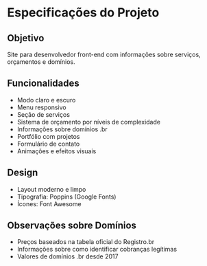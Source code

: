 # Especificações do Projeto

## Objetivo
Site para desenvolvedor front-end com informações sobre serviços, orçamentos e domínios.

## Funcionalidades
- Modo claro e escuro
- Menu responsivo
- Seção de serviços
- Sistema de orçamento por níveis de complexidade
- Informações sobre domínios .br
- Portfólio com projetos
- Formulário de contato
- Animações e efeitos visuais

## Design
- Layout moderno e limpo
- Tipografia: Poppins (Google Fonts)
- Ícones: Font Awesome

## Observações sobre Domínios
- Preços baseados na tabela oficial do Registro.br
- Informações sobre como identificar cobranças legítimas
- Valores de domínios .br desde 2017